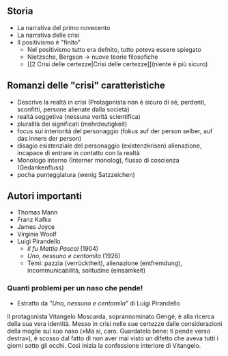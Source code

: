 ## Storia
- La narrativa del primo novecento
- La narrativa delle crisi
- Il positivismo è "finito"
	- Nel positivismo tutto era defnito, tutto poteva essere spiegato
	- Nietzsche, Bergson -> nuove teorie filosofiche
	- [[2 Crisi delle certezze|Crisi delle certezze]](niente è più sicuro)
		
## Romanzi delle "crisi" caratteristiche

- Descrive la realtá in crisi (Protagonista non é sicuro di sé, perdenti, sconfitti, persone alienate dalla societá)
- realtà soggetiva (nessuna verità scientifica)
- pluralità dei significati (mehrdeutigkeit)
- focus sul interiorità del personaggio (fokus auf der person selber, auf das innere der person)
- disagio esistenziale del personaggio (existenzkrisen) alienazione, incapace di entrare in contatto con la realtà
- Monologo interno (Interner monolog), flusso di coscienza (Gedankenfluss)
- pocha punteggiatura (wenig Satzzeichen)


## Autori importanti
- Thomas Mann
- Franz Kafka
- James Joyce
- Virginia Woolf
- Luigi Pirandello
	- *Il fu Mattia Pascal* (1904)
	- *Uno, nessuno e centomila* (1926)
	- Temi: pazzia (verrücktheit), alienazione (entfremdung), incommunicabilità, solitudine (einsamkeit)
	
	
### Quanti problemi per un naso che pende!
- Estratto da *"Uno, nessuno e centomila"* di Luigi Pirandello

Il protagonista Vitangelo Moscarda, soprannominato Gengé, è alla ricerca della sua vera identità. Messo in crisi nelle sue certezze dalle considerazioni della moglie sul suo naso («Ma sì, caro. Guardatelo bene: ti pende verso destra»), è scosso dal fatto di non aver mai visto un difetto che aveva tutti i giorni sotto gli occhi. Così inizia la confessione interiore di Vitangelo.